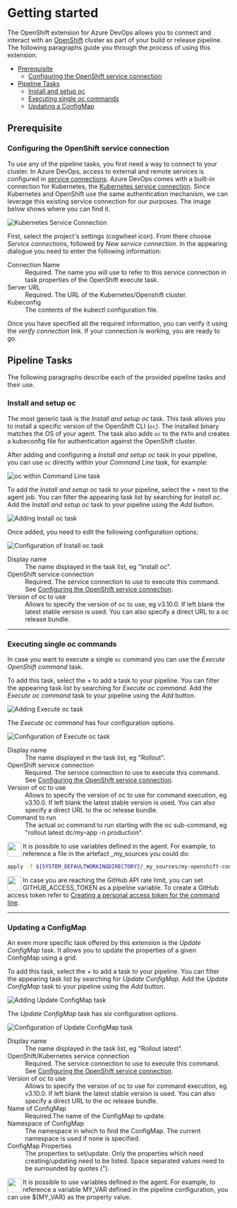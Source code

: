 # Getting started

The OpenShift extension for Azure DevOps allows you to connect and interact with an [OpenShift](https://www.okd.io/) cluster as part of your build or release pipeline.
The following paragraphs guide you through the process of using this extension.

<!-- MarkdownTOC autolink="true" autoanchor="true" -->

- [Prerequisite](#prerequisite)
  - [Configuring the OpenShift service connection](#configuring-the-openshift-service-connection)
- [Pipeline Tasks](#pipeline-tasks)
  - [Install and setup oc](#install-and-setup-oc)
  - [Executing single oc commands](#executing-single-oc-commands)
  - [Updating a ConfigMap](#updating-a-configmap)

<!-- /MarkdownTOC -->


<a id="prerequisite"></a>
## Prerequisite

<a id="configuring-the-openshift-service-connection"></a>
### Configuring the OpenShift service connection

To use any of the pipeline tasks, you first need a way to connect to your cluster.
In Azure DevOps, access to external and remote services is configured in [service connections](https://docs.microsoft.com/en-us/azure/devops/pipelines/library/service-endpoints?view=vsts).
Azure DevOps comes with a built-in connection for Kubernetes, the [Kubernetes service connection](https://docs.microsoft.com/en-us/azure/devops/pipelines/library/service-endpoints?view=vsts#sep-kuber).
Since Kubernetes and OpenShift use the same authentication mechanism, we can leverage this existing service connection for our purposes.
The image below shows where you can find it.

 ![Kubernetes Service Connection](../images/kubernetes_service_connection.png)

First, select the project's settings (cogwheel icon).
From there choose _Service connections_, followed by _New service connection_.
In the appearing dialogue you need to enter the following information:

<dl>
  <dt>Connection Name</dt>
  <dd>Required. The name you will use to refer to this service connection in task properties of the OpenShift execute task.</dd>
  <dt>Server URL</dt>
  <dd>Required. The URL of the Kubernetes/Openshift cluster.</dd>
  <dt>Kubeconfig</dt>
  <dd>The contents of the kubectl configuration file.</dd>  
</dl>

Once you have specified all the required information, you can verify it using the _verify connection_ link.
If your connection is working, you are ready to go.

<a id="pipeline-tasks"></a>
## Pipeline Tasks 

The following paragraphs describe each of the provided pipeline tasks and their use. 

<a id="install-and-setup-oc"></a>
### Install and setup oc

The most generic task is the _Install and setup oc_ task.
This task allows you to install a specific version of the OpenShift CLI (`oc`).
The installed binary matches the OS of your agent.
The task also adds `oc` to the `PATH` and creates a kubeconfig file for authentication against the OpenShift cluster.

After adding and configuring a _Install and setup oc_ task in your pipeline, you can use `oc` directly within your _Command Line_ task, for example:

![oc within Command Line task](../images/oc_with_command_line_task.png)

To add the _Install and setup oc_ task to your pipeline, select the _+_ next to the agent job.
You can filter the appearing task list by searching for _Install oc_.
Add the _Install and setup oc_ task to your pipeline using the _Add_ button.

![Adding Install oc task](../images/adding_install_oc_task.png)

Once added, you need to edit the following configuration options:

![Configuration of Install oc task](../images/configure_install_oc_task.png)

<dl>
  <dt>Display name</dt>
  <dd>The name displayed in the task list, eg "Install oc".</dd>
  <dt>OpenShift service connection</dt>
  <dd>Required. The service connection to use to execute this command. See <a href="#configuring-the-openshift-service-connection">Configuring the OpenShift service connection</a>.</dd>
  <dt>Version of oc to use</dt>
  <dd>Allows to specify the version of oc to use, eg v3.10.0. If left blank the latest stable version is used. You can also specify a direct URL to a oc release bundle.</dd>  
</dl>

---

<a id="executing-single-oc-commands"></a>
### Executing single oc commands

In case you want to execute a single `oc` command you can use the _Execute OpenShift command_ task.

To add this task, select the _+_ to add a task to your pipeline.
You can filter the appearing task list by searching for _Execute oc command_.
Add the _Execute oc command_ task to your pipeline using the _Add_ button.

![Adding Execute oc task](../images/adding_oc_cmd_task.png)


The _Execute oc command_ has four configuration options.

![Configuration of Execute oc task](../images/cmd_exec_config.png)

<dl>
  <dt>Display name</dt>
  <dd>The name displayed in the task list, eg "Rollout".</dd>
  <dt>OpenShift service connection</dt>
  <dd>Required. The service connection to use to execute this command. See <a href="#configuring-the-openshift-service-connection">Configuring the OpenShift service connection</a>.</dd>
  <dt>Version of oc to use</dt>
  <dd>Allows to specify the version of oc to use for command execution, eg v3.10.0. If left blank the latest stable version is used. You can also specify a direct URL to the oc release bundle.</dd>  
  <dt>Command to run</dt>
  <dd>The actual oc command to run starting with the oc sub-command, eg "rollout latest dc/my-app -n production".</dd>
</dl>

<img align="left" width="32" height="32" src="../images/lightbulb.png">
It is possible to use variables defined in the agent.
For example, to reference a file in the artefact _my_sources you could do:

```bash
apply -f ${SYSTEM_DEFAULTWORKINGDIRECTORY}/_my_sources/my-openshift-config.yaml
```

<img align="left" width="32" height="32" src="../images/lightbulb.png">
In case you are reaching the GitHub API rate limit, you can set GITHUB_ACCESS_TOKEN as a pipeline variable.
To create a GitHub access token refer to <a href="https://help.github.com/articles/creating-a-personal-access-token-for-the-command-line/">Creating a personal access token for the command line</a>.

---

<a id="updating-a-configmap"></a>
### Updating a ConfigMap

An even more specific task offered by this extension is the _Update ConfigMap_ task.
It allows you to update the properties of a given ConfigMap using a grid.

To add this task, select the _+_ to add a task to your pipeline.
You can filter the appearing task list by searching for _Update ConfigMap_.
Add the _Update ConfigMap_ task to your pipeline using the _Add_ button.

![Adding Update ConfigMap task](../images/adding_config_map_task.png)

The _Update ConfigMap_ task has six configuration options.

![Configuration of Update ConfigMap task](../images/configure_config_map_task.png)

<dl>
  <dt>Display name</dt>
  <dd>The name displayed in the task list, eg "Rollout latest".</dd>
  <dt>OpenShift/Kubernetes service connection</dt>
  <dd>Required. The service connection to use to execute this command. See <a href="#configuring-the-openshift-service-connection">Configuring the OpenShift service connection</a>.</dd>
  <dt>Version of oc to use</dt>
  <dd>Allows to specify the version of oc to use for command execution, eg v3.10.0. If left blank the latest stable version is used. You can also specify a direct URL to the oc release bundle.</dd>  
  <dt>Name of ConfigMap</dt>
  <dd>Required.The name of the ConfigMap to update.</dd>
  <dt>Namespace of ConfigMap</dt>
  <dd>The namespace in which to find the ConfigMap. The current namespace is used if none is specified.</dd>
  <dt>ConfigMap Properties</dt>
  <dd>The properties to set/update. Only the properties which need creating/updating need to be listed. Space separated values need to be surrounded by quotes ("). </dd>  
</dl>

<img align="left" width="32" height="32" src="../images/lightbulb.png">
It is possible to use variables defined in the agent.
For example, to reference a variable MY_VAR defined in the pipeline configuration, you can use ${MY_VAR} as the property value.
